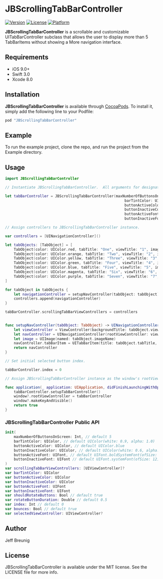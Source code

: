 
# JBScrollingTabBarController

[![Version](https://img.shields.io/cocoapods/v/JBScrollingTabBarController.svg?style=flat)](http://cocoapods.org/pods/JBScrollingTabBarController)
[![License](https://img.shields.io/cocoapods/l/JBScrollingTabBarController.svg?style=flat)](http://cocoapods.org/pods/JBScrollingTabBarController)
[![Platform](https://img.shields.io/cocoapods/p/JBScrollingTabBarController.svg?style=flat)](http://cocoapods.org/pods/JBScrollingTabBarController)

**JBScrollingTabBarController** is a scrollable and customizable UITabBarController subclass that allows the user to display more than 5 TabBarItems without showing a More navigation interface.

## Requirements

- iOS 9.0+
- Swift 3.0
- Xcode 8.0

## Installation

**JBScrollingTabBarController** is available through [CocoaPods](http://cocoapods.org). To install
it, simply add the following line to your Podfile:

```ruby
pod "JBScrollingTabBarController"
```

## Example

To run the example project, clone the repo, and run the project from the Example directory.

## Usage

```swift
import JBScrollingTabBarController

// Instantiate JBScrollingTabBarController.  All arguments for designated initializer are optional.

let tabBarController = JBScrollingTabBarController(maxNumberOfButtonsOnScreen: 5,
													   barTintColor: UIColor.white,
                                                       buttonActiveColor: UIColor.blue,
                                                       buttonInactiveColor: UIColor.lightGray,
                                                       buttonActiveFont: UIFont.boldSystemFont(ofSize: 12),
                                                       buttonInactiveFont: UIFont.systemFont(ofSize: 12))

// Assign controllers to JBScrollingTabBarController instance.

var controllers = [UINavigationController]()

let tabObjects: [TabObject] = [
    TabObject(color: UIColor.red, tabTitle: "One", viewTitle: "1", imageName: "One"),
    TabObject(color: UIColor.orange, tabTitle: "Two", viewTitle: "2", imageName: "Two"),
    TabObject(color: UIColor.yellow, tabTitle: "Three", viewTitle: "3", imageName: "Three"),
    TabObject(color: UIColor.green, tabTitle: "Four", viewTitle: "4", imageName: "Four"),
    TabObject(color: UIColor.blue, tabTitle: "Five", viewTitle: "5", imageName: "Five"),
    TabObject(color: UIColor.magenta, tabTitle: "Six", viewTitle: "6", imageName: "Six"),
    TabObject(color: UIColor.purple, tabTitle: "Seven", viewTitle: "7", imageName: "Seven")                   
]

for tabObject in tabObjects {
    let navigationController = setupNavController(tabObject: tabObject)
    controllers.append(navigationController)
}

tabBarController.scrollingTabBarViewControllers = controllers

    
func setupNavController(tabObject: TabObject) -> UINavigationController {
	let viewController = ViewController(backgroundTitle: tabObject.viewTitle, color: tabObject.color)
    let navController = UINavigationController(rootViewController: viewController)
    let image = UIImage(named: tabObject.imageName)
    navController.tabBarItem = UITabBarItem(title: tabObject.tabTitle, image: image, selectedImage: nil)
    return navController
}  

// Set initial selected button index.

tabBarController.index = 0 

// Assign JBScrollingTabBarController instance as the window's rootViewController in UIApplicationDelegate.application:didFinishLaunchingWithOptions

func application(_ application: UIApplication, didFinishLaunchingWithOptions launchOptions: [UIApplicationLaunchOptionsKey: Any]?) -> Bool {
    tabBarController.setupTabBarController()
    window?.rootViewController = tabBarController
    window?.makeKeyAndVisible()
    return true
}
```

### JBScrollingTabBarController Public API                                              

```swift
init(
	maxNumberOfButtonsOnScreen: Int, // default 5
    barTintColor: UIColor, // default UIColor(white: 0.9, alpha: 1.0)
    buttonActiveColor: UIColor, // default UIColor.blue
    buttonInactiveColor: UIColor, // default UIColor(white: 0.6, alpha: 1.0)
    buttonActiveFont: UIFont, // default UIFont.boldSystemFont(ofSize: 12)
    buttonInactiveFont: UIFont // default UIFont.systemFont(ofSize: 12)
)
var scrollingTabBarViewControllers: [UIViewController]?
var barTintColor: UIColor   
var buttonActiveColor: UIColor  
var buttonInactiveColor: UIColor
var buttonActiveFont: UIFont   
var buttonInactiveFont: UIFont 
var shouldRotateButtons: Bool // default true
var rotateButtonDuration: Double // default 0.5
var index: Int // default 0
var bounces: Bool // default true
var selectedViewController: UIViewController?    
```

## Author

Jeff Breunig

## License

JBScrollingTabBarController is available under the MIT license. See the LICENSE file for more info.
